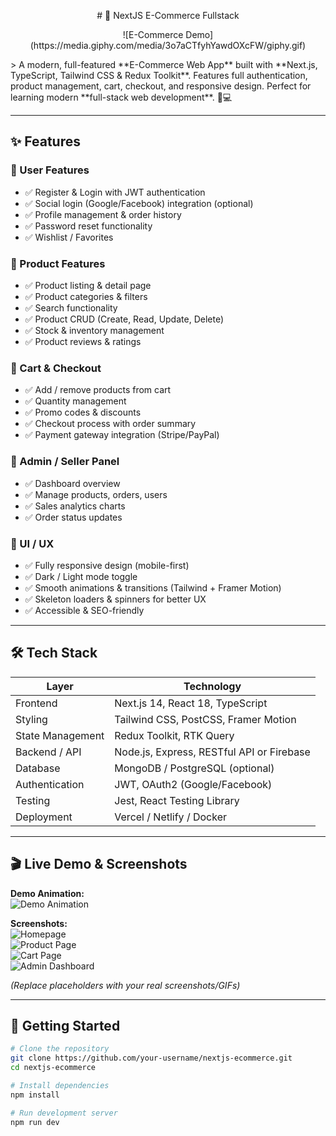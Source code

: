 <p align="center"># 🛒 NextJS E-Commerce Fullstack</p>

<p align="center">![E-Commerce Demo](https://media.giphy.com/media/3o7aCTfyhYawdOXcFW/giphy.gif)</p>
> A modern, full-featured **E-Commerce Web App** built with **Next.js, TypeScript, Tailwind CSS & Redux Toolkit**. Features full authentication, product management, cart, checkout, and responsive design. Perfect for learning modern **full-stack web development**. 🚀💻

---

## ✨ Features

### 🔹 User Features
- ✅ Register & Login with JWT authentication  
- ✅ Social login (Google/Facebook) integration (optional)  
- ✅ Profile management & order history  
- ✅ Password reset functionality  
- ✅ Wishlist / Favorites  

### 🔹 Product Features
- ✅ Product listing & detail page  
- ✅ Product categories & filters  
- ✅ Search functionality  
- ✅ Product CRUD (Create, Read, Update, Delete)  
- ✅ Stock & inventory management  
- ✅ Product reviews & ratings  

### 🔹 Cart & Checkout
- ✅ Add / remove products from cart  
- ✅ Quantity management  
- ✅ Promo codes & discounts  
- ✅ Checkout process with order summary  
- ✅ Payment gateway integration (Stripe/PayPal)  

### 🔹 Admin / Seller Panel
- ✅ Dashboard overview  
- ✅ Manage products, orders, users  
- ✅ Sales analytics charts  
- ✅ Order status updates  

### 🔹 UI / UX
- ✅ Fully responsive design (mobile-first)  
- ✅ Dark / Light mode toggle  
- ✅ Smooth animations & transitions (Tailwind + Framer Motion)  
- ✅ Skeleton loaders & spinners for better UX  
- ✅ Accessible & SEO-friendly  

---

## 🛠 Tech Stack

| Layer | Technology |
|-------|------------|
| Frontend | Next.js 14, React 18, TypeScript |
| Styling | Tailwind CSS, PostCSS, Framer Motion |
| State Management | Redux Toolkit, RTK Query |
| Backend / API | Node.js, Express, RESTful API or Firebase |
| Database | MongoDB / PostgreSQL (optional) |
| Authentication | JWT, OAuth2 (Google/Facebook) |
| Testing | Jest, React Testing Library |
| Deployment | Vercel / Netlify / Docker |

---

## 🎬 Live Demo & Screenshots

**Demo Animation:**  
![Demo Animation](https://media.giphy.com/media/l0HlQ7LRalUe8xjzq/giphy.gif)

**Screenshots:**  
![Homepage](https://via.placeholder.com/600x400?text=Homepage)  
![Product Page](https://via.placeholder.com/600x400?text=Product+Page)  
![Cart Page](https://via.placeholder.com/600x400?text=Cart+Page)  
![Admin Dashboard](https://via.placeholder.com/600x400?text=Admin+Dashboard)

*(Replace placeholders with your real screenshots/GIFs)*

---

## 🚀 Getting Started

```bash
# Clone the repository
git clone https://github.com/your-username/nextjs-ecommerce.git
cd nextjs-ecommerce

# Install dependencies
npm install

# Run development server
npm run dev
